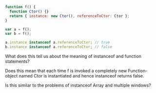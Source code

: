 ```javascript
function f() {
  function Ctor() {}
  return { instance: new Ctor(), referenceToCtor: Ctor };
}

var a = f();
var b = f();

a.instance instanceof a.referenceToCtor; // true
b.instance instanceof a.referenceToCtor; // false
```

What does this tell us about the meaning of instanceof and function statements?

Does this mean that each time f is invoked a completely new Function-object named Ctor is instantiated and hence instanceof returns false.

Is this similar to the problems of instanceof Array and multiple windows?
